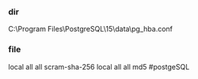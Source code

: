### dir
C:\Program Files\PostgreSQL\15\data\pg_hba.conf
### file
local   all             all                                     scram-sha-256
local   all             all                                     md5
#postgeSQL 
